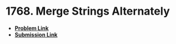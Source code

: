 # 1768. Merge Strings Alternately
- **[Problem Link](https://leetcode.com/problems/kids-with-the-greatest-number-of-candies/)**
- **[Submission Link](https://leetcode.com/problems/kids-with-the-greatest-number-of-candies/submissions/1023595870/)**

